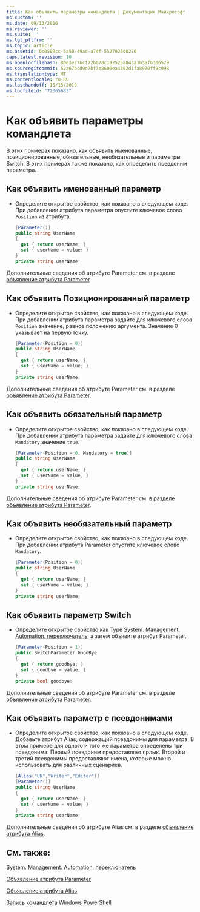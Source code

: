 ```yaml
---
title: Как объявить параметры командлета | Документация Майкрософт
ms.custom: ''
ms.date: 09/13/2016
ms.reviewer: ''
ms.suite: ''
ms.tgt_pltfrm: ''
ms.topic: article
ms.assetid: 0c0509cc-5a50-49ad-a74f-5527023d0270
caps.latest.revision: 10
ms.openlocfilehash: 80e3e27bcf72b078c192525a843a3b3afb306529
ms.sourcegitcommit: 52a67bcd9d7bf3e8600ea4302d1fa8970ff9c998
ms.translationtype: MT
ms.contentlocale: ru-RU
ms.lasthandoff: 10/15/2019
ms.locfileid: "72365683"
---
```

# <a name="how-to-declare-cmdlet-parameters"></a>Как объявить параметры командлета

В этих примерах показано, как объявить именованные, позиционированные, обязательные, необязательные и параметры Switch. В этих примерах также показано, как определить псевдоним параметра.

## <a name="how-to-declare-a-named-parameter"></a>Как объявить именованный параметр

- Определите открытое свойство, как показано в следующем коде. При добавлении атрибута параметра опустите ключевое слово `Position` из атрибута.

    ```csharp
    [Parameter()]
    public string UserName
    {
      get { return userName; }
      set { userName = value; }
    }
    private string userName;
    ```

Дополнительные сведения об атрибуте Parameter см. в разделе [объявление атрибута Parameter](./parameter-attribute-declaration.md).

## <a name="how-to-declare-a-positional-parameter"></a>Как объявить Позиционированный параметр

- Определите открытое свойство, как показано в следующем коде. При добавлении атрибута параметра задайте для ключевого слова `Position` значение, равное положению аргумента. Значение 0 указывает на первую точку.

    ```csharp
    [Parameter(Position = 0)]
    public string UserName
    {
      get { return userName; }
      set { userName = value; }
    }
    private string userName;
    ```

Дополнительные сведения об атрибуте Parameter см. в разделе [объявление атрибута Parameter](./parameter-attribute-declaration.md).

## <a name="how-to-declare-a-mandatory-parameter"></a>Как объявить обязательный параметр

- Определите открытое свойство, как показано в следующем коде. При добавлении атрибута параметра задайте для ключевого слова `Mandatory` значение `true`.

    ```csharp
    [Parameter(Position = 0, Mandatory = true)]
    public string UserName
    {
      get { return userName; }
      set { userName = value; }
    }
    private string userName;
    ```

Дополнительные сведения об атрибуте Parameter см. в разделе [объявление атрибута Parameter](./parameter-attribute-declaration.md).

## <a name="how-to-declare-an-optional-parameter"></a>Как объявить необязательный параметр

- Определите открытое свойство, как показано в следующем коде. При добавлении атрибута Parameter опустите ключевое слово `Mandatory`.

    ```csharp
    [Parameter(Position = 0)]
    public string UserName
    {
      get { return userName; }
      set { userName = value; }
    }
    private string userName;
    ```

## <a name="how-to-declare-a-switch-parameter"></a>Как объявить параметр Switch

- Определите открытое свойство как Type [System. Management. Automation. переключатель](/dotnet/api/System.Management.Automation.SwitchParameter), а затем объявите атрибут Parameter.

    ```csharp
    [Parameter(Position = 1)]
    public SwitchParameter GoodBye
    {
      get { return goodbye; }
      set { goodbye = value; }
    }
    private bool goodbye;
    ```

Дополнительные сведения об атрибуте Parameter см. в разделе [объявление атрибута Parameter](./parameter-attribute-declaration.md).

## <a name="how-to-declare-a-parameter-with-aliases"></a>Как объявить параметр с псевдонимами

- Определите открытое свойство, как показано в следующем коде. Добавьте атрибут Alias, содержащий псевдонимы для параметра. В этом примере для одного и того же параметра определены три псевдонима. Первый псевдоним предоставляет ярлык. Второй и третий псевдонимы предоставляют имена, которые можно использовать для различных сценариев.

    ```csharp
    [Alias("UN","Writer","Editor")]
    [Parameter()]
    public string UserName
    {
      get { return userName; }
      set { userName = value; }
    }
    private string userName;
    ```

Дополнительные сведения об атрибуте Alias см. в разделе [объявление атрибута Alias](./alias-attribute-declaration.md).

## <a name="see-also"></a>См. также:

[System. Management. Automation. переключатель](/dotnet/api/System.Management.Automation.SwitchParameter)

[Объявление атрибута Parameter](./parameter-attribute-declaration.md)

[Объявление атрибута Alias](./alias-attribute-declaration.md)

[Запись командлета Windows PowerShell](./writing-a-windows-powershell-cmdlet.md)
